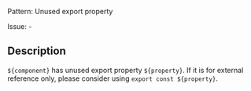 Pattern: Unused export property

Issue: -

## Description

`${component}` has unused export property `${property}`. If it is for external reference only, please consider using `export const ${property}`.